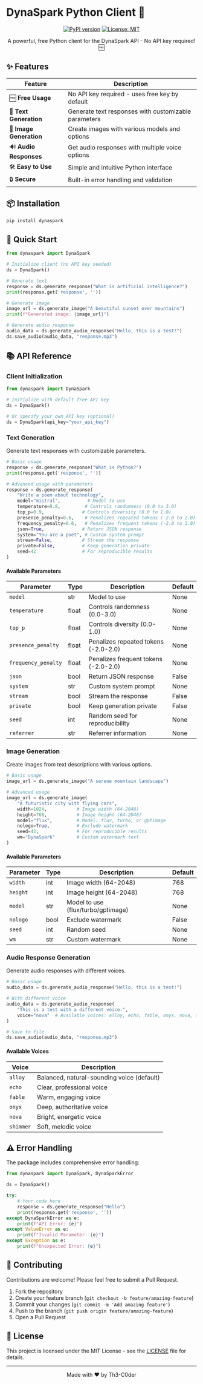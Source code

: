 # DynaSpark Python Client 🚀

<div align="center">

[![PyPI version](https://badge.fury.io/py/dynaspark.svg)](https://badge.fury.io/py/dynaspark)
[![License: MIT](https://img.shields.io/badge/License-MIT-yellow.svg)](https://opensource.org/licenses/MIT)

A powerful, free Python client for the DynaSpark API - No API key required! 🆓

</div>

## ✨ Features

| Feature | Description |
|---------|-------------|
| 🆓 **Free Usage** | No API key required - uses free key by default |
| 📝 **Text Generation** | Generate text responses with customizable parameters |
| 🎨 **Image Generation** | Create images with various models and options |
| 🔊 **Audio Responses** | Get audio responses with multiple voice options |
| 🛠️ **Easy to Use** | Simple and intuitive Python interface |
| 🔒 **Secure** | Built-in error handling and validation |

## 📦 Installation

```bash
pip install dynaspark
```

## 🚀 Quick Start

```python
from dynaspark import DynaSpark

# Initialize client (no API key needed)
ds = DynaSpark()

# Generate text
response = ds.generate_response("What is artificial intelligence?")
print(response.get('response', ''))

# Generate image
image_url = ds.generate_image("A beautiful sunset over mountains")
print(f"Generated image: {image_url}")

# Generate audio response
audio_data = ds.generate_audio_response("Hello, this is a test!")
ds.save_audio(audio_data, "response.mp3")
```

## 📚 API Reference

### Client Initialization

```python
from dynaspark import DynaSpark

# Initialize with default free API key
ds = DynaSpark()

# Or specify your own API key (optional)
ds = DynaSpark(api_key="your_api_key")
```

### Text Generation

Generate text responses with customizable parameters.

```python
# Basic usage
response = ds.generate_response("What is Python?")
print(response.get('response', ''))

# Advanced usage with parameters
response = ds.generate_response(
    "Write a poem about technology",
    model="mistral",          # Model to use
    temperature=0.8,         # Controls randomness (0.0 to 3.0)
    top_p=0.9,              # Controls diversity (0.0 to 1.0)
    presence_penalty=0.6,    # Penalizes repeated tokens (-2.0 to 2.0)
    frequency_penalty=0.6,   # Penalizes frequent tokens (-2.0 to 2.0)
    json=True,              # Return JSON response
    system="You are a poet", # Custom system prompt
    stream=False,           # Stream the response
    private=False,          # Keep generation private
    seed=42                 # For reproducible results
)
```

#### Available Parameters

| Parameter | Type | Description | Default |
|-----------|------|-------------|---------|
| `model` | str | Model to use | None |
| `temperature` | float | Controls randomness (0.0-3.0) | None |
| `top_p` | float | Controls diversity (0.0-1.0) | None |
| `presence_penalty` | float | Penalizes repeated tokens (-2.0-2.0) | None |
| `frequency_penalty` | float | Penalizes frequent tokens (-2.0-2.0) | None |
| `json` | bool | Return JSON response | False |
| `system` | str | Custom system prompt | None |
| `stream` | bool | Stream the response | False |
| `private` | bool | Keep generation private | False |
| `seed` | int | Random seed for reproducibility | None |
| `referrer` | str | Referrer information | None |

### Image Generation

Create images from text descriptions with various options.

```python
# Basic usage
image_url = ds.generate_image("A serene mountain landscape")

# Advanced usage
image_url = ds.generate_image(
    "A futuristic city with flying cars",
    width=1024,           # Image width (64-2048)
    height=768,           # Image height (64-2048)
    model="flux",         # Model: flux, turbo, or gptimage
    nologo=True,          # Exclude watermark
    seed=42,              # For reproducible results
    wm="DynaSpark"        # Custom watermark text
)
```

#### Available Parameters

| Parameter | Type | Description | Default |
|-----------|------|-------------|---------|
| `width` | int | Image width (64-2048) | 768 |
| `height` | int | Image height (64-2048) | 768 |
| `model` | str | Model to use (flux/turbo/gptimage) | None |
| `nologo` | bool | Exclude watermark | False |
| `seed` | int | Random seed | None |
| `wm` | str | Custom watermark | None |

### Audio Response Generation

Generate audio responses with different voices.

```python
# Basic usage
audio_data = ds.generate_audio_response("Hello, this is a test!")

# With different voice
audio_data = ds.generate_audio_response(
    "This is a test with a different voice.",
    voice="nova"  # Available voices: alloy, echo, fable, onyx, nova, shimmer
)

# Save to file
ds.save_audio(audio_data, "response.mp3")
```

#### Available Voices

| Voice | Description |
|-------|-------------|
| `alloy` | Balanced, natural-sounding voice (default) |
| `echo` | Clear, professional voice |
| `fable` | Warm, engaging voice |
| `onyx` | Deep, authoritative voice |
| `nova` | Bright, energetic voice |
| `shimmer` | Soft, melodic voice |

## ⚠️ Error Handling

The package includes comprehensive error handling:

```python
from dynaspark import DynaSpark, DynaSparkError

ds = DynaSpark()

try:
    # Your code here
    response = ds.generate_response("Hello")
    print(response.get('response', ''))
except DynaSparkError as e:
    print(f"API Error: {e}")
except ValueError as e:
    print(f"Invalid Parameter: {e}")
except Exception as e:
    print(f"Unexpected Error: {e}")
```

## 🤝 Contributing

Contributions are welcome! Please feel free to submit a Pull Request.

1. Fork the repository
2. Create your feature branch (`git checkout -b feature/amazing-feature`)
3. Commit your changes (`git commit -m 'Add amazing feature'`)
4. Push to the branch (`git push origin feature/amazing-feature`)
5. Open a Pull Request

## 📄 License

This project is licensed under the MIT License - see the [LICENSE](LICENSE) file for details.

---

<div align="center">

Made with ❤️ by Th3-C0der

</div>